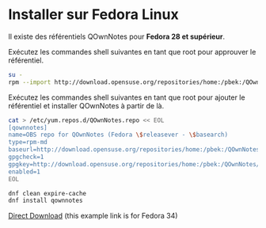 # Installer sur Fedora Linux

Il existe des référentiels QOwnNotes pour **Fedora 28 et supérieur**.

Exécutez les commandes shell suivantes en tant que root pour approuver le référentiel.

```bash
su -
rpm --import http://download.opensuse.org/repositories/home:/pbek:/QOwnNotes/Fedora_34/repodata/repomd.xml.key
```

Exécutez les commandes shell suivantes en tant que root pour ajouter le référentiel et installer QOwnNotes à partir de là.

```bash
cat > /etc/yum.repos.d/QOwnNotes.repo << EOL
[qownnotes]
name=OBS repo for QOwnNotes (Fedora \$releasever - \$basearch)
type=rpm-md
baseurl=http://download.opensuse.org/repositories/home:/pbek:/QOwnNotes/Fedora_\$releasever/
gpgcheck=1
gpgkey=http://download.opensuse.org/repositories/home:/pbek:/QOwnNotes/Fedora_\$releasever/repodata/repomd.xml.key
enabled=1
EOL

dnf clean expire-cache
dnf install qownnotes
```

[Direct Download](https://build.opensuse.org/package/binaries/home:pbek:QOwnNotes/desktop/Fedora_34) (this example link is for Fedora 34)
